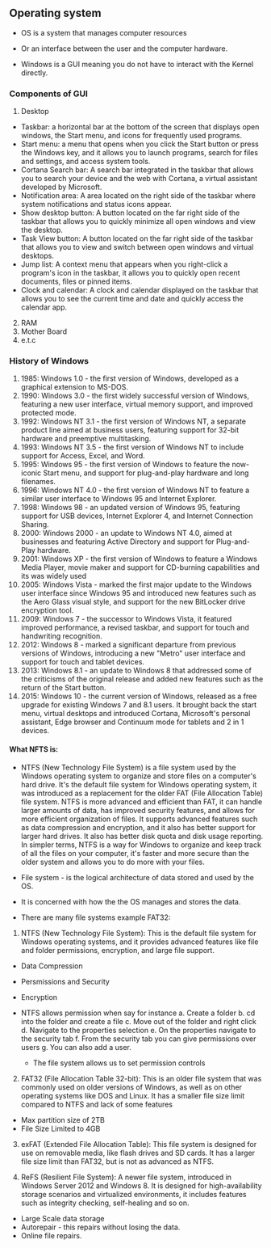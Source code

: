 ## Operating system

- OS is a system that manages computer resources

- Or an interface between the user and the computer hardware.

- Windows is a  GUI meaning you do not have to interact with the Kernel directly.

### Components of GUI

1. Desktop
- Taskbar: a horizontal bar at the bottom of the screen that displays open windows, the Start menu, and icons for frequently used programs.
- Start menu: a menu that opens when you click the Start button or press the Windows key, and it allows you to launch programs, search for files and settings, and access system tools.
- Cortana Search bar: A search bar integrated in the taskbar that allows you to search your device and the web with Cortana, a virtual assistant developed by Microsoft.
- Notification area: A area located on the right side of the taskbar where system notifications and status icons appear.
- Show desktop button: A button located on the far right side of the taskbar that allows you to quickly minimize all open windows and view the desktop.
- Task View button: A button located on the far right side of the taskbar that allows you to view and switch between open windows and virtual desktops.
- Jump list: A context menu that appears when you right-click a program's icon in the taskbar, it allows you to quickly open recent documents, files or pinned items.
- Clock and calendar: A clock and calendar displayed on the taskbar that allows you to see the current time and date and quickly access the calendar app.

2. RAM
3. Mother Board
4. e.t.c

### History of Windows

1. 1985: Windows 1.0 - the first version of Windows, developed as a graphical extension to MS-DOS.
2. 1990: Windows 3.0 - the first widely successful version of Windows, featuring a new user interface, virtual memory support, and improved protected mode.
3. 1992: Windows NT 3.1 - the first version of Windows NT, a separate product line aimed at business users, featuring support for 32-bit hardware and preemptive multitasking.
4. 1993: Windows NT 3.5 - the first version of Windows NT to include support for Access, Excel, and Word.
5. 1995: Windows 95 - the first version of Windows to feature the now-iconic Start menu, and support for plug-and-play hardware and long filenames.
6. 1996: Windows NT 4.0 - the first version of Windows NT to feature a similar user interface to Windows 95 and Internet Explorer.
7.  1998: Windows 98 - an updated version of Windows 95, featuring support for USB devices, Internet Explorer 4, and Internet Connection Sharing.
8. 2000: Windows 2000 - an update to Windows NT 4.0, aimed at businesses and featuring Active Directory and support for Plug-and-Play hardware.
9. 2001: Windows XP - the first version of Windows to feature a Windows Media Player, movie maker and support for CD-burning capabilities and its was widely used
10. 2005: Windows Vista - marked the first major update to the Windows user interface since Windows 95 and introduced new features such as the Aero Glass visual style, and support for the new BitLocker drive encryption tool.
11. 2009: Windows 7 - the successor to Windows Vista, it featured improved performance, a revised taskbar, and support for touch and handwriting recognition.
12. 2012: Windows 8 - marked a significant departure from previous versions of Windows, introducing a new "Metro" user interface and support for touch and tablet devices.
13. 2013: Windows 8.1 - an update to Windows 8 that addressed some of the criticisms of the original release and added new features such as the return of the Start button.
14.  2015: Windows 10 - the current version of Windows, released as a free upgrade for existing Windows 7 and 8.1 users. It brought back the start menu, virtual desktops and introduced Cortana, Microsoft's personal assistant, Edge browser and Continuum mode for tablets and 2 in 1 devices.


#### What NFTS is:

- NTFS (New Technology File System) is a file system used by the Windows operating system to organize and store files on a computer's hard drive. It's the default file system for Windows operating system, it was introduced as a replacement for the older FAT (File Allocation Table) file system. NTFS is more advanced and efficient than FAT, it can handle larger amounts of data, has improved security features, and allows for more efficient organization of files. It supports advanced features such as data compression and encryption, and it also has better support for larger hard drives. It also has better disk quota and disk usage reporting. In simpler terms, NTFS is a way for Windows to organize and keep track of all the files on your computer, it's faster and more secure than the older system and allows you to do more with your files.

- File system - is the logical architecture of data stored and used by the OS.

- It is concerned with how the the OS manages and stores the data.

- There are many file systems example FAT32:

1. NTFS (New Technology File System): This is the default file system for Windows operating systems, and it provides advanced features like file and folder permissions, encryption, and large file support.

- Data Compression
- Persmissions and Security
- Encryption

- NTFS allows permission when say for instance
  a. Create a folder
  b. cd into the folder and create a file
  c. Move out of the folder and right click
  d. Navigate to the properties selection
  e. On the properties navigate to the security tab
  f. From the security tab you can give permissions over users
  g. You can also add a user.

  - The file system allows us to set permission controls

2. FAT32 (File Allocation Table 32-bit): This is an older file system that was commonly used on older versions of Windows, as well as on other operating systems like DOS and Linux. It has a smaller file size limit compared to NTFS and lack of some features
- Max partition size of 2TB
- File Size Limited to 4GB

3. exFAT (Extended File Allocation Table): This file system is designed for use on removable media, like flash drives and SD cards. It has a larger file size limit than FAT32, but is not as advanced as NTFS.


4. ReFS (Resilient File System): A newer file system, introduced in Windows Server 2012 and Windows 8. It is designed for high-availability storage scenarios and virtualized environments, it includes features such as integrity checking, self-healing and so on.

- Large Scale data storage
- Autorepair - this repairs without losing the data.
- Online file repairs.